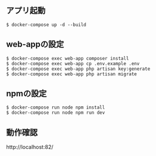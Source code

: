 
## アプリ起動
```
$ docker-compose up -d --build
```
## web-appの設定
```
$ docker-compose exec web-app composer install
$ docker-compose exec web-app cp .env.example .env
$ docker-compose exec web-app php artisan key:generate
$ docker-compose exec web-app php artisan migrate
```
## npmの設定
```
$ docker-compose run node npm install
$ docker-compose run node npm run dev
```

## 動作確認
http://localhost:82/

